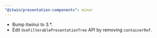 ```yaml
---
"@itwin/presentation-components": minor
---
```


- Bump itwinui to 3.\*.
- Edit `UseFilterablePresentationTree` API by removing `containerRef`.
